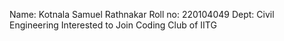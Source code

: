Name: Kotnala Samuel Rathnakar
Roll no: 220104049
Dept: Civil Engineering
Interested to Join Coding Club of IITG
